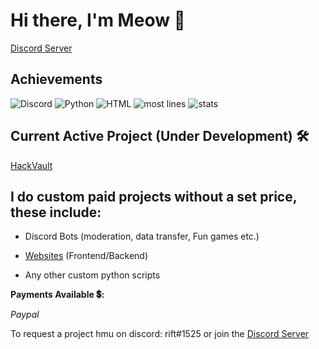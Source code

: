 # Hi there, I'm Meow 👋

[Discord Server](https://discord.gg/JumKTgQz5F)

## **Achievements**

![Discord](https://img.shields.io/discord/1078054630837211156?style=for-the-badge)
![Python](https://img.shields.io/badge/PYTHON-4_years-yellow?style=for-the-badge)
![HTML](https://img.shields.io/badge/HTML-7%20months-blue?style=for-the-badge)
![most lines](https://img.shields.io/badge/Biggest%20Script%20Coded%3A%20-2673%20lines-red?style=for-the-badge)
![stats](https://github-readme-stats.vercel.app/api/top-langs/?username=meowistic&hide_title=true&hide_border=true&layout=compact&langs_count=15&text_color=000&icon_color=fff&bg_color=0,52fa5a,4dfcff,c64dff&theme=graywhite)

## Current Active Project (Under Development) 🛠

[HackVault](https://github.com/meowistic/hackvault)



## I do custom paid projects without a set price, these include:

* Discord Bots (moderation, data transfer, Fun games etc.)
* [Websites](https://meowistic.github.io) (Frontend/Backend)

* Any other custom python scripts

**Payments Available 💲:** 

*Paypal*

To request a project hmu on discord: rift#1525 or join the [Discord Server](https://discord.gg/JumKTgQz5)



